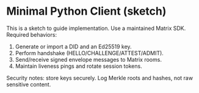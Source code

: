 <!-- status: stub; target: 150+ words -->
<!-- status: stub; target: 150+ words -->
<!-- status: stub; target: 150+ words -->
# Minimal Python Client (sketch)

This is a sketch to guide implementation.  Use a maintained Matrix SDK.  Required behaviors:
1) Generate or import a DID and an Ed25519 key.  
2) Perform handshake (HELLO/CHALLENGE/ATTEST/ADMIT).  
3) Send/receive signed envelope messages to Matrix rooms.  
4) Maintain liveness pings and rotate session tokens.

Security notes: store keys securely.  Log Merkle roots and hashes, not raw sensitive content.



